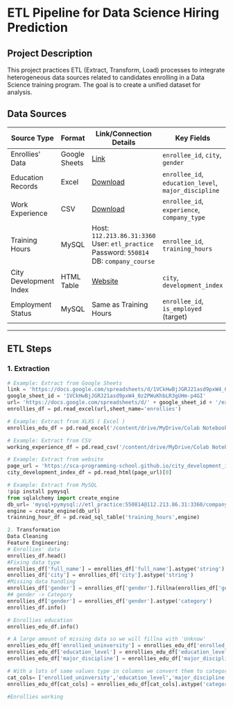 # ETL Pipeline for Data Science Hiring Prediction

## Project Description
This project practices ETL (Extract, Transform, Load) processes to integrate heterogeneous data sources related to candidates enrolling in a Data Science training program. The goal is to create a unified dataset for analysis.

## Data Sources
| Source Type          | Format       | Link/Connection Details                                                                 | Key Fields                              |
|----------------------|--------------|-----------------------------------------------------------------------------------------|-----------------------------------------|
| Enrollies' Data      | Google Sheets| [Link](https://docs.google.com/spreadsheets/d/1VCkHwBjJGRJ21asd9pxW4_0z2PWuKhbLR3gUHm-p4GI/edit?usp=sharing) | `enrollee_id`, `city`, `gender`         |
| Education Records    | Excel        | [Download](https://assets.swisscoding.edu.vn/company_course/enrollies_education.xlsx)    | `enrollee_id`, `education_level`, `major_discipline` |
| Work Experience      | CSV          | [Download](https://assets.swisscoding.edu.vn/company_course/work_experience.csv)         | `enrollee_id`, `experience`, `company_type` |
| Training Hours       | MySQL        | Host: `112.213.86.31:3360`<br>User: `etl_practice`<br>Password: `550814`<br>DB: `company_course` | `enrollee_id`, `training_hours`         |
| City Development Index | HTML Table  | [Website](https://sca-programming-school.github.io/city_development_index/index.html)    | `city`, `development_index`             |
| Employment Status    | MySQL        | Same as Training Hours                                                                   | `enrollee_id`, `is_employed` (target)   |

---

## ETL Steps

### 1. Extraction
```python
# Example: Extract from Google Sheets
link = 'https://docs.google.com/spreadsheets/d/1VCkHwBjJGRJ21asd9pxW4_0z2PWuKhbLR3gUHm-p4GI/edit?usp=sharing'
google_sheet_id = '1VCkHwBjJGRJ21asd9pxW4_0z2PWuKhbLR3gUHm-p4GI'
url= 'https://docs.google.com/spreadsheets/d/' + google_sheet_id + '/export?format=xlsx'
enrollies_df = pd.read_excel(url,sheet_name='enrollies')

# Example: Extract from XLXS ( Excel )
enrollies_edu_df = pd.read_excel('/content/drive/MyDrive/Colab Notebooks/ETL/enrollies_education.xlsx')

# Example: Extract from CSV
working_experience_df = pd.read_csv('/content/drive/MyDrive/Colab Notebooks/ETL/work_experience.csv')

# Example: Extract from website
page_url = 'https://sca-programming-school.github.io/city_development_index/index.html'
city_development_index_df = pd.read_html(page_url)[0]

# Example: Extract from MySQL
!pip install pymysql
from sqlalchemy import create_engine
db_url= 'mysql+pymysql://etl_practice:550814@112.213.86.31:3360/company_course'
engine = create_engine(db_url)
trainning_hour_df = pd.read_sql_table('training_hours',engine)

2. Transformation
Data Cleaning
Feature Engineering:
# Enrollies' data
enrollies_df.head()
#Fixing data type
enrollies_df['full_name'] = enrollies_df['full_name'].astype('string')
enrollies_df['city'] = enrollies_df['city'].astype('string')
#Missing data handling
enrollies_df['gender'] = enrollies_df['gender'].fillna(enrollies_df['gender'].mode()[0])
## gender -> Category
enrollies_df['gender'] = enrollies_df['gender'].astype('category')
enrollies_df.info()

# Enrollies education
enrollies_edu_df.info()

# A large amount of missing data so we will fillna with 'Unknow'
enrollies_edu_df['enrollied_uninversity'] = enrollies_edu_df['enrolled_university'].fillna('Unknow')
enrollies_edu_df['education_level'] = enrollies_edu_df['education_level'].fillna('Unknow')
enrollies_edu_df['major_discipline'] = enrollies_edu_df['major_discipline'].fillna('Unknow')

# With a lots of same values type in columns we convert them to category type to save memory
cat_cols= ['enrollied_uninversity','education_level','major_discipline','enrolled_university']
enrollies_edu_df[cat_cols] = enrollies_edu_df[cat_cols].astype('category')

#Enrollies working
